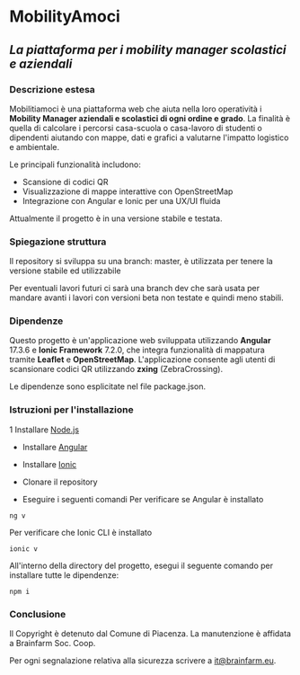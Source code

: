 # MobilityAmoci
## _La piattaforma per i mobility manager scolastici e aziendali_

### Descrizione estesa

Mobilitiamoci è una piattaforma web che aiuta nella loro operatività i **Mobility Manager aziendali e scolastici di ogni ordine e grado**.
La finalità è quella di calcolare i percorsi casa-scuola o casa-lavoro di studenti o dipendenti aiutando con mappe,
dati e grafici a valutarne l'impatto logistico e ambientale.

Le principali funzionalità includono:
- Scansione di codici QR
- Visualizzazione di mappe interattive con OpenStreetMap
- Integrazione con Angular e Ionic per una UX/UI fluida

Attualmente il progetto è in una versione stabile e testata.

### Spiegazione struttura

Il repository si sviluppa su una branch: master, è utilizzata per tenere la versione stabile ed utilizzabile

Per eventuali lavori futuri ci sarà una branch dev che sarà usata per mandare avanti i lavori con versioni beta non testate e quindi meno stabili.

### Dipendenze
Questo progetto è un'applicazione web sviluppata utilizzando **Angular** 17.3.6 e **Ionic Framework** 7.2.0, che integra funzionalità di mappatura tramite **Leaflet** e **OpenStreetMap**. L'applicazione consente agli utenti di scansionare codici QR utilizzando **zxing** (ZebraCrossing).

Le dipendenze sono esplicitate nel file package.json.


### Istruzioni per l'installazione
1 Installare [Node.js](https://nodejs.org/en/download/package-manager)
- Installare [Angular](https://angular.dev) 
- Installare [Ionic](https://ionicframework.com/docs/intro/cli)
- Clonare il repository

- Eseguire i seguenti comandi
Per verificare se Angular è installato
```console
ng v
```

Per verificare che Ionic CLI è installato
```console
ionic v
```

All'interno della directory del progetto, esegui il seguente comando per installare tutte le dipendenze:
```console
npm i
```



### Conclusione

Il Copyright è detenuto dal Comune di Piacenza.
La manutenzione è affidata a Brainfarm Soc. Coop.

Per ogni segnalazione relativa alla sicurezza scrivere a it@brainfarm.eu.
